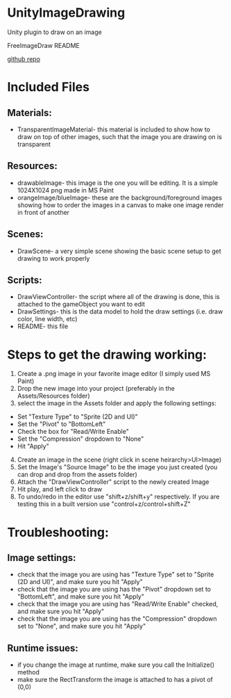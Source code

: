 # UnityImageDrawing
Unity plugin to draw on an image

FreeImageDraw README

[github repo](https://github.com/ambid17/UnityImageDrawing "Github repo")

# Included Files
## Materials:
* TransparentImageMaterial- this material is included to show how to draw on top of other images, such that the image you are drawing on is transparent
## Resources:
* drawableImage- this image is the one you will be editing. It is a simple 1024X1024 png made in MS Paint
* orangeImage/blueImage- these are the background/foreground images showing how to order the images in a canvas to make one image render in front of another
## Scenes:
* DrawScene- a very simple scene showing the basic scene setup to get drawing to work properly
## Scripts:
* DrawViewController- the script where all of the drawing is done, this is attached to the gameObject you want to edit
* DrawSettings- this is the data model to hold the draw settings (i.e. draw color, line width, etc)
* README- this file

# Steps to get the drawing working:
1. Create a .png image in your favorite image editor (I simply used MS Paint)
2. Drop the new image into your project (preferably in the Assets/Resources folder)
3. select the image in the Assets folder and apply the following settings:
* Set "Texture Type" to "Sprite (2D and UI)"
* Set the "Pivot" to "BottomLeft"
* Check the box for "Read/Write Enable" 
* Set the "Compression" dropdown to "None"
* Hit "Apply"
4. Create an image in the scene (right click in scene heirarchy>UI>Image)
5. Set the Image's "Source Image" to be the image you just created (you can drop and drop from the assets folder)
6. Attach the "DrawViewController" script to the newly created Image
7. Hit play, and left click to draw
8. To undo/redo in the editor use "shift+z/shift+y" respectively. If you are testing this in a built version use "control+z/control+shift+Z"

# Troubleshooting:
## Image settings:
* check that the image you are using has "Texture Type" set to "Sprite (2D and UI)", and make sure you hit "Apply"
* check that the image you are using has the "Pivot" dropdown set to "BottomLeft", and make sure you hit "Apply"
* check that the image you are using has "Read/Write Enable" checked, and make sure you hit "Apply"
* check that the image you are using has the "Compression" dropdown set to "None", and make sure you hit "Apply"

## Runtime issues:
* if you change the image at runtime, make sure you call the Initialize() method
* make sure the RectTransform the image is attached to has a pivot of (0,0)
